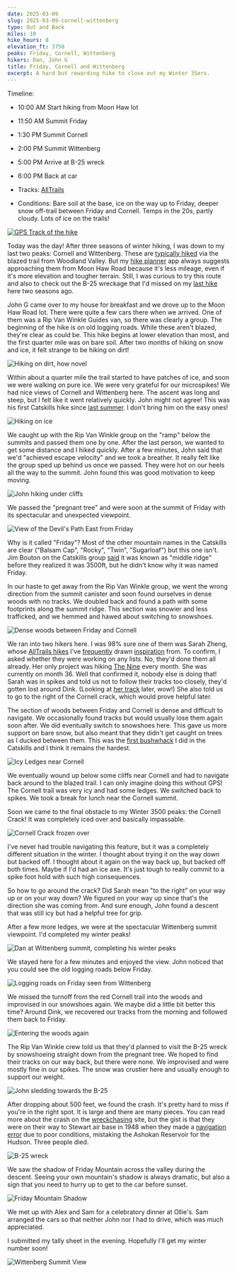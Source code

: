 ```yaml
---
date: 2025-03-09
slug: 2025-03-09-cornell-wittenberg
type: Out and Back
miles: 10
hike_hours: 8
elevation_ft: 3750
peaks: Friday, Cornell, Wittenberg
hikers: Dan, John G
title: Friday, Cornell and Wittenberg
excerpt: A hard but rewarding hike to close out my Winter 35ers.
---
```


Timeline:

- 10:00 AM Start hiking from Moon Haw lot
- 11:50 AM Summit Friday
- 1:30 PM Summit Cornell
- 2:00 PM Summit Wittenberg
- 5:00 PM Arrive at B-25 wreck
- 6:00 PM Back at car

- Tracks: [AllTrails]
- Conditions: Bare soil at the base, ice on the way up to Friday, deeper snow off-trail between Friday and Cornell. Temps in the 20s, partly cloudy. Lots of ice on the trails!

[![GPS Track of the hike]({{site.baseurl}}/assets/2025-03-09-cornell-wittenberg/track.png)]({{site.baseurl}}/map/?hike=2025-03-09-cornell-wittenberg)

Today was the day! After three seasons of winter hiking, I was down to my last two peaks: Cornell and Wittenberg. These are [typically hiked] via the blazed trail from Woodland Valley. But my [hike planner] app always suggests approaching them from Moon Haw Road because it's less mileage, even if it's more elevation and tougher terrain. Still, I was curious to try this route and also to check out the B-25 wreckage that I'd missed on my [last hike] here two seasons ago.

John G came over to my house for breakfast and we drove up to the Moon Haw Road lot. There were quite a few cars there when we arrived. One of them was a Rip Van Winkle Guides van, so there was clearly a group. The beginning of the hike is on old logging roads. While these aren't blazed, they're clear as could be. This hike begins at lower elevation than most, and the first quarter mile was on bare soil. After two months of hiking on snow and ice, it felt strange to be hiking on dirt!

![Hiking on dirt, how novel]({{site.baseurl}}/assets/2025-03-09-cornell-wittenberg/IMG_8841-no-snow-low.jpeg)

Within about a quarter mile the trail started to have patches of ice, and soon we were walking on pure ice. We were very grateful for our microspikes! We had nice views of Cornell and Wittenberg here. The ascent was long and steep, but I felt like it went relatively quickly. John might not agree! This was his first Catskills hike since [last summer]. I don't bring him on the easy ones!

![Hiking on ice]({{site.baseurl}}/assets/2025-03-09-cornell-wittenberg/IMG_8844-ice.jpeg)

We caught up with the Rip Van Winkle group on the "ramp" below the summits and passed them one by one. After the last person, we wanted to get some distance and I hiked quickly. After a few minutes, John said that we'd "achieved escape velocity" and we took a breather. It really felt like the group sped up behind us once we passed. They were hot on our heels all the way to the summit. John found this was good motivation to keep moving.

![John hiking under cliffs]({{site.baseurl}}/assets/2025-03-09-cornell-wittenberg/IMG_8851-john-cliff.jpeg)

We passed the "pregnant tree" and were soon at the summit of Friday with its spectacular and unexpected viewpoint.

![View of the Devil's Path East from Friday]({{site.baseurl}}/assets/2025-03-09-cornell-wittenberg/IMG_8878-friday-dpe4-view.jpeg)

Why is it called "Friday"? Most of the other mountain names in the Catskills are clear ("Balsam Cap", "Rocky", "Twin", "Sugarloaf") but this one isn't. Jim Bouton on the Catskills group [said] it was known as "middle ridge" before they realized it was 3500ft, but he didn't know why it was named Friday.

In our haste to get away from the Rip Van Winkle group, we went the wrong direction from the summit canister and soon found ourselves in dense woods with no tracks. We doubled back and found a path with some footprints along the summit ridge. This section was snowier and less trafficked, and we hemmed and hawed about switching to snowshoes.

![Dense woods between Friday and Cornell]({{site.baseurl}}/assets/2025-03-09-cornell-wittenberg/IMG_8856-dense-woods.jpeg)

We ran into two hikers here. I was 98% sure one of them was Sarah Zheng, whose [AllTrails hikes] I've [frequently] drawn [inspiration] from. To confirm, I asked whether they were working on any lists. No, they'd done them all already. Her only project was hiking [The Nine] every month. She was currently on month 36. Well that confirmed it, nobody else is doing that! Sarah was in spikes and told us not to follow their tracks too closely, they'd gotten lost around Dink. (Looking at [her track][sarahtrack] later, wow!) She also told us to go to the right of the Cornell crack, which would prove helpful later.

The section of woods between Friday and Cornell is dense and difficult to navigate. We occasionally found tracks but would usually lose them again soon after. We did eventually switch to snowshoes here. This gave us more support on bare snow, but also meant that they didn't get caught on trees as I ducked between them. This was the [first bushwhack] I did in the Catskills and I think it remains the hardest.

![Icy Ledges near Cornell]({{site.baseurl}}/assets/2025-03-09-cornell-wittenberg/IMG_8859-ledge.jpeg)

We eventually wound up below some cliffs near Cornell and had to navigate back around to the blazed trail. I can only imagine doing this without GPS! The Cornell trail was very icy and had some ledges. We switched back to spikes. We took a break for lunch near the Cornell summit.

Soon we came to the final obstacle to my Winter 3500 peaks: the Cornell Crack! It was completely iced over and basically impassable.

![Cornell Crack frozen over]({{site.baseurl}}/assets/2025-03-09-cornell-wittenberg/IMG_8861-cornell-crack.jpeg)

I've never had trouble navigating this feature, but it was a completely different situation in the winter. I thought about trying it on the way down but backed off. I thought about it again on the way back up, but backed off both times. Maybe if I'd had an ice axe. It's just tough to really commit to a spike foot hold with such high consequences.

So how to go around the crack? Did Sarah mean "to the right" on your way up or on your way down? We figured on your way up since that's the direction she was coming from. And sure enough, John found a descent that was still icy but had a helpful tree for grip.

After a few more ledges, we were at the spectacular Wittenberg summit viewpoint. I'd completed my winter peaks!

![Dan at Wittenberg summit, completing his winter peaks]({{site.baseurl}}/assets/2025-03-09-cornell-wittenberg/IMG_8865-wittenberg-dan.jpeg)

We stayed here for a few minutes and enjoyed the view. John noticed that you could see the old logging roads below Friday.

![Logging roads on Friday seen from Wittenberg]({{site.baseurl}}/assets/2025-03-09-cornell-wittenberg/IMG_8873-logging-roads.jpeg)

We missed the turnoff from the red Cornell trail into the woods and improvised in our snowshoes again. We maybe did a little bit better this time? Around Dink, we recovered our tracks from the morning and followed them back to Friday.

![Entering the woods again]({{site.baseurl}}/assets/2025-03-09-cornell-wittenberg/IMG_8876-entering-the-woods.jpeg)

The Rip Van Winkle crew told us that they'd planned to visit the B-25 wreck by snowshoeing straight down from the pregnant tree. We hoped to find their tracks on our way back, but there were none. We improvised and were mostly fine in our spikes. The snow was crustier here and usually enough to support our weight.

![John sledding towards the B-25]({{site.baseurl}}/assets/2025-03-09-cornell-wittenberg/IMG_8879-john-sledding.jpeg)

After dropping about 500 feet, we found the crash. It's pretty hard to miss if you're in the right spot. It is large and there are many pieces. You can read more about the crash on the [wreckchasing] site, but the gist is that they were on their way to Stewart air base in 1948 when they made a [navigation error] due to poor conditions, mistaking the Ashokan Reservoir for the Hudson. Three people died.

![B-25 wreck]({{site.baseurl}}/assets/2025-03-09-cornell-wittenberg/IMG_8884-b25-close.jpeg)

We saw the shadow of Friday Mountain across the valley during the descent. Seeing your own mountain's shadow is always dramatic, but also a sign that you need to hurry up to get to the car before sunset.

![Friday Mountain Shadow]({{site.baseurl}}/assets/2025-03-09-cornell-wittenberg/IMG_8885-mountain-shadow.jpeg)

We met up with Alex and Sam for a celebratory dinner at Ollie's. Sam arranged the cars so that neither John nor I had to drive, which was much appreciated.

I submitted my tally sheet in the evening. Hopefully I'll get my winter number soon!

![Wittenberg Summit View]({{site.baseurl}}/assets/2025-03-09-cornell-wittenberg/IMG_8870-witt-view.jpeg)

[AllTrails]: https://www.alltrails.com/explore/recording/evening-hike-38d67c3-238
[sarahtrack]: https://www.alltrails.com/explore/recording/evening-hike-5ef78f6-241
[hike planner]: https://www.danvk.org/catskills/map/planner/?peaks=W,C
[wreckchasing]: https://wreckchasing.websitetoolbox.com/post/b25j-mitchell-wreck-located-between-balsam-cap-and-friday-mountain-catskill-mountain-wreck-7009802#post_message_1283731844
[navigation error]: https://mountain-hiking.com/friday-balsam-cap-b25/#:~:text=home%20territory%2C%20a-,navigation%20error,-led%20to%20this
[typically hiked]: https://www.danvk.org/catskills/2023/10/16/2023-10-16-wittenberg-cornell.html
[last hike]: https://www.danvk.org/catskills/2023/03/09/2023-03-09-winter-six.html
[last summer]: https://www.danvk.org/catskills/2024/06/29/2024-06-29-rainy-hunter.html
[said]: https://www.facebook.com/groups/CatskillsTrailConditions/posts/2750523241814554
[frequently]: https://www.danvk.org/catskills/2023/04/15/2023-04-15-spruceton.html
[inspiration]: https://www.danvk.org/catskills/2025/02/01/2025-02-01-roundtop-kaaterskill.html
[The Nine]: https://www.danvk.org/catskills/2022/09/28/2022-09-28-the-nine.html
[first bushwhack]: https://www.danvk.org/catskills/2022/09/28/2022-09-28-the-nine.html#:~:text=my%20first%20time%20truly%20bushwhacking
[AllTrails hikes]: https://www.alltrails.com/members/sarah-z--2/recordings
